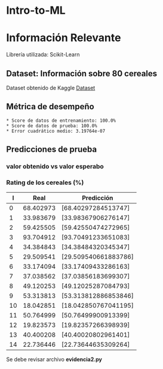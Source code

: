 # Intro-to-ML
# Información Relevante

Librería utilizada:  Scikit-Learn

## Dataset: Información sobre 80 cereales 
Dataset obtenido de Kaggle
[Dataset](https://www.kaggle.com/datasets/crawford/80-cereals)

## Métrica de desempeño
	* Score de datos de entrenamiento: 100.0%
	* Score de datos de prueba: 100.0%
	* Error cuadrático medio: 3.19764e-07

## Predicciones de prueba 
### valor obtenido vs valor esperabo
### Rating de los cereales (%)
|I|	Real    | Predicción       |
|-|---------|------------------|
|0|68.402973|[68.40297284513747]|
|1|33.983679|[33.98367906276147]|
|2|59.425505|[59.42550474272965]|
|3|93.704912|[93.70491233651083]|
|4|34.384843|[34.38484320345347]|
|5|29.509541|[29.509540661883786]|
|6|33.174094|[33.17409433286163]|
|7|37.038562|[37.03856183699307]|
|8|49.120253|[49.12025287084793]|
|9|53.313813|[53.313812886853846]|
|10|18.042851|[18.042850767041195]|
|11|50.764999|[50.76499900913399]|
|12|19.823573|[19.82357266398939]|
|13|40.400208|[40.40020802961401]|
|14|22.736446|[22.73644635309264]|

Se debe revisar archivo **evidencia2.py**
